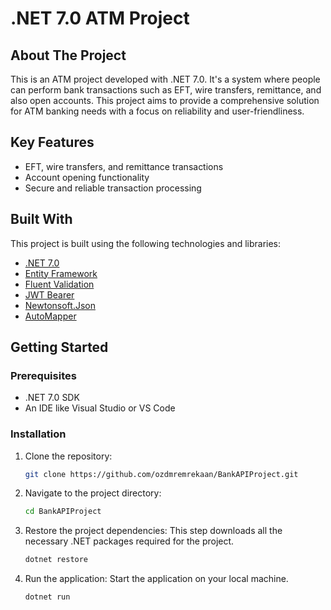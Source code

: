 # .NET 7.0 ATM Project

## About The Project

This is an ATM project developed with .NET 7.0. It's a system where people can perform bank transactions such as EFT, wire transfers, remittance, and also open accounts. This project aims to provide a comprehensive solution for ATM banking needs with a focus on reliability and user-friendliness.

## Key Features

- EFT, wire transfers, and remittance transactions
- Account opening functionality
- Secure and reliable transaction processing

## Built With

This project is built using the following technologies and libraries:

- [.NET 7.0](https://dotnet.microsoft.com/en-us/download/dotnet/7.0)
- [Entity Framework](https://docs.microsoft.com/en-us/ef/)
- [Fluent Validation](https://fluentvalidation.net/)
- [JWT Bearer](https://jwt.io/)
- [Newtonsoft.Json](https://www.newtonsoft.com/json)
- [AutoMapper](https://automapper.org/)

## Getting Started

### Prerequisites

- .NET 7.0 SDK
- An IDE like Visual Studio or VS Code

### Installation

1. Clone the repository:
   ```bash
   git clone https://github.com/ozdmremrekaan/BankAPIProject.git
2. Navigate to the project directory:
   ```bash
   cd BankAPIProject
3. Restore the project dependencies:
This step downloads all the necessary .NET packages required for the project.
   ```bash
   dotnet restore
5. Run the application:
Start the application on your local machine.
   ```bash
   dotnet run
